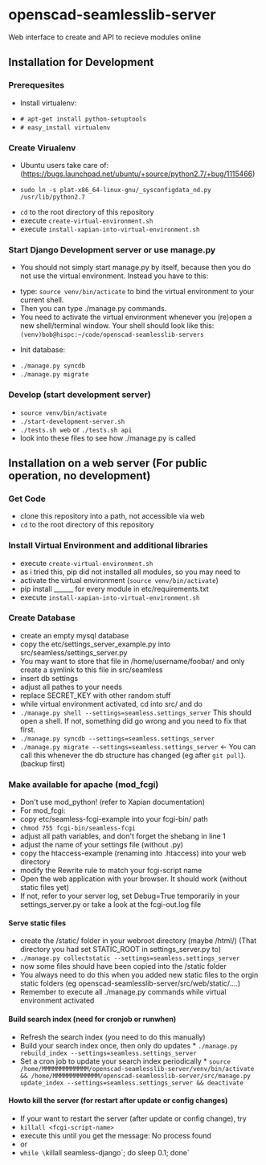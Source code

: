 openscad-seamlesslib-server
===========================

Web interface to create and API to recieve modules online



## Installation for Development

### Prerequesites

 * Install virtualenv:
  + `# apt-get install python-setuptools`
  + `# easy_install virtualenv`

### Create Virualenv
 * Ubuntu users take care of: (https://bugs.launchpad.net/ubuntu/+source/python2.7/+bug/1115466)
  + `sudo ln -s plat-x86_64-linux-gnu/_sysconfigdata_nd.py /usr/lib/python2.7`
 * `cd` to the root directory of this repository
 * execute `create-virtual-environment.sh`
 * execute `install-xapian-into-virtual-environment.sh`
 
 
### Start Django Development server or use manage.py
 * You should not simply start manage.py by itself, because then you do not use the virtual environment. Instead you have to this:
  + type: `source venv/bin/acticate` to bind the virtual environment to your current shell. 
  + Then you can type ./manage.py commands.
  + You need to activate the virtual environment whenever you (re)open a new shell/terminal window.  Your shell should look like this:
    `(venv)bob@hispc:~/code/openscad-seamlesslib-servers`
 * Init database:
  + `./manage.py syncdb`
  + `./manage.py migrate`
    
  
### Develop (start development server)
 * `source venv/bin/activate`
 * `./start-development-server.sh`
 * `./tests.sh web` or `./tests.sh api`
 * look into these files to see how ./manage.py is called
  
## Installation on a web server (For public operation, no development)

### Get Code
 * clone this repository into a path, not accessible via web
 * `cd` to the root directory of this repository

### Install Virtual Environment and additional libraries
 * execute `create-virtual-environment.sh`
  * as i tried this, pip did not installed all modules, so you may need to
   * activate the virtual environment (`source venv/bin/activate`)
   * pip install ______  for every module in etc/requirements.txt
 * execute `install-xapian-into-virtual-environment.sh`

### Create Database
 * create an empty mysql database
 * copy the etc/settings_server_example.py into src/seamless/settings_server.py
  * You may want to store that file in /home/username/foobar/ and only create a symlink to this file in src/seamless
  * insert db settings
  * adjust all pathes to your needs
  * replace SECRET_KEY with other random stuff
 * while virtual environment activated, cd into src/ and do
  * `./manage.py shell --settings=seamless.settings_server` This should open a shell. If not, something did go wrong and you need to fix that first.
  * `./manage.py syncdb --settings=seamless.settings_server`
  * `./manage.py migrate --settings=seamless.settings_server` <- You can call this whenever the db structure has changed (eg after `git pull`). (backup first)

### Make available for apache (mod_fcgi)
 * Don't use mod_python! (refer to Xapian documentation)
 * For mod_fcgi:
  * copy etc/seamless-fcgi-example into your fcgi-bin/ path
   * `chmod 755 fcgi-bin/seamless-fcgi`
   * adjust all path variables, and don't forget the shebang in line 1
   * adjust the name of your settings file (without .py)
  * copy the htaccess-example (renaming into .htaccess) into your web directory
   * modify the Rewrite rule to match your fcgi-script name
  * Open the web application with your browser. It should work (without static files yet)
   * If not, refer to your server log, set Debug=True temporarily in your settings_server.py or take a look at the fcgi-out.log file

#### Serve static files
  * create the /static/ folder in your webroot directory (maybe /html/)  (That directory you had set STATIC_ROOT in settings_server.py to)
   * `./manage.py collectstatic --settings=seamless.settings_server`
   * now some files should have been copied into the /static folder
   * You always need to do this when you added new static files to the orgin static folders (eg openscad-seamlesslib-server/src/web/static/....)
   * Remember to execute all ./manage.py commands while virtual environment activated

#### Build search index (need for cronjob or runwhen)
  * Refresh the search index (you need to do this manually)
   * Build your search index once, then only do updates
    *  `./manage.py rebuild_index --settings=seamless.settings_server`
   * Set a cron job to update your search index periodically
    * `source /home/MMMMMMMMMMMMM/openscad-seamlesslib-server/venv/bin/activate && /home/MMMMMMMMMMMMM/openscad-seamlesslib-server/src/manage.py update_index --settings=seamless.settings_server && deactivate`

#### Howto kill the server (for restart after update or config changes)
  * If your want to restart the server (after update or config change), try
   * `killall <fcgi-script-name>`
   * execute this until you get the message: No process found
   * or
   * `while \`killall seamless-django\`; do sleep 0.1; done`
